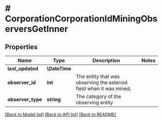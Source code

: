 # # CorporationCorporationIdMiningObserversGetInner

## Properties

Name | Type | Description | Notes
------------ | ------------- | ------------- | -------------
**last_updated** | **\DateTime** |  |
**observer_id** | **int** | The entity that was observing the asteroid field when it was mined. |
**observer_type** | **string** | The category of the observing entity |

[[Back to Model list]](../../README.md#models) [[Back to API list]](../../README.md#endpoints) [[Back to README]](../../README.md)
